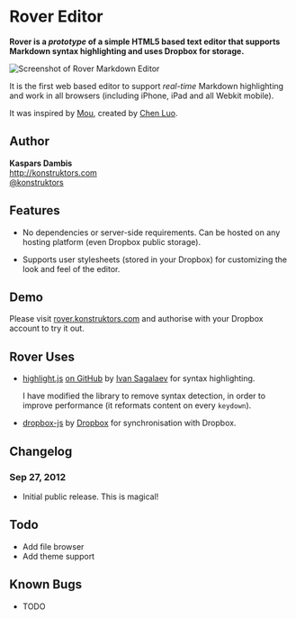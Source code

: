 # Rover Editor

**Rover is a *prototype* of a simple HTML5 based text editor that supports Markdown syntax highlighting and uses Dropbox for storage.**

![Screenshot of Rover Markdown Editor](https://raw.github.com/kasparsd/rover-editor/master/screenshot.png)

It is the first web based editor to support *real-time* Markdown highlighting and work in all browsers (including iPhone, iPad and all Webkit mobile).

It was inspired by [Mou](http://mouapp.com/), created by [Chen Luo](http://chenluois.com/).

## Author

**Kaspars Dambis**  
<http://konstruktors.com>  
[@konstruktors](http://twitter.com/konstruktors)


## Features

* 	No dependencies or server-side requirements. Can be hosted on any hosting platform (even Dropbox public storage).

* 	Supports user stylesheets (stored in your Dropbox) for customizing the look and feel of the editor.


## Demo

Please visit [rover.konstruktors.com](http://rover.konstruktors.com) and authorise with your Dropbox account to try it out.

## Rover Uses

* 	[highlight.js](http://softwaremaniacs.org/soft/highlight/en/) [on GitHub](https://github.com/isagalaev/highlight.js) by [Ivan Sagalaev](http://softwaremaniacs.org/) for syntax highlighting.
	
	I have modified the library to remove syntax detection, in order to improve performance (it reformats content on every `keydown`).

* 	[dropbox-js](https://github.com/dropbox/dropbox-js) by [Dropbox](https://github.com/dropbox) for synchronisation with Dropbox.

## Changelog

### Sep 27, 2012

* 	Initial public release. This is magical!


## Todo

* 	Add file browser
* 	Add theme support


## Known Bugs

* 	TODO